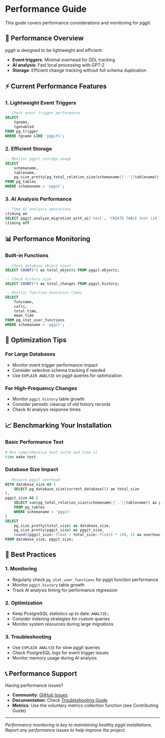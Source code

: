 # Performance Guide

This guide covers performance considerations and monitoring for pggit.

## 🎯 Performance Overview

pggit is designed to be lightweight and efficient:
- **Event triggers**: Minimal overhead for DDL tracking
- **AI analysis**: Fast local processing with GPT-2
- **Storage**: Efficient change tracking without full schema duplication

## ⚡ Current Performance Features

### 1. Lightweight Event Triggers
```sql
-- Check event trigger performance
SELECT 
    tgname,
    tgenabled 
FROM pg_trigger 
WHERE tgname LIKE 'pggit%';
```

### 2. Efficient Storage
```sql
-- Monitor pggit storage usage
SELECT 
    schemaname,
    tablename,
    pg_size_pretty(pg_total_relation_size(schemaname||'.'||tablename)) as size
FROM pg_tables 
WHERE schemaname = 'pggit';
```

### 3. AI Analysis Performance
```sql
-- Time AI analysis operations
\timing on
SELECT pggit.analyze_migration_with_ai('test', 'CREATE TABLE test (id INT);', 'manual');
\timing off
```

## 📊 Performance Monitoring

### Built-in Functions
```sql
-- Check database object count
SELECT COUNT(*) as total_objects FROM pggit.objects;

-- Check history size
SELECT COUNT(*) as total_changes FROM pggit.history;

-- Monitor function execution times
SELECT 
    funcname,
    calls,
    total_time,
    mean_time
FROM pg_stat_user_functions 
WHERE schemaname = 'pggit';
```

## 🚀 Optimization Tips

### For Large Databases
- Monitor event trigger performance impact
- Consider selective schema tracking if needed
- Use `EXPLAIN ANALYZE` on pggit queries for optimization

### For High-Frequency Changes
- Monitor `pggit.history` table growth
- Consider periodic cleanup of old history records
- Check AI analysis response times

## 📈 Benchmarking Your Installation

### Basic Performance Test
```bash
# Run comprehensive test suite and time it
time make test
```

### Database Size Impact
```sql
-- Measure pggit overhead
WITH database_size AS (
    SELECT pg_database_size(current_database()) as total_size
),
pggit_size AS (
    SELECT sum(pg_total_relation_size(schemaname||'.'||tablename)) as pggit_size
    FROM pg_tables 
    WHERE schemaname = 'pggit'
)
SELECT 
    pg_size_pretty(total_size) as database_size,
    pg_size_pretty(pggit_size) as pggit_size,
    round((pggit_size::float / total_size::float) * 100, 2) as overhead_percent
FROM database_size, pggit_size;
```

## 🎯 Best Practices

### 1. Monitoring
- Regularly check `pg_stat_user_functions` for pggit function performance
- Monitor `pggit.history` table growth
- Track AI analysis timing for performance regression

### 2. Optimization
- Keep PostgreSQL statistics up to date: `ANALYZE;`
- Consider indexing strategies for custom queries
- Monitor system resources during large migrations

### 3. Troubleshooting
- Use `EXPLAIN ANALYZE` for slow pggit queries
- Check PostgreSQL logs for event trigger issues
- Monitor memory usage during AI analysis

## 📞 Performance Support

Having performance issues?

- **Community**: [GitHub Issues](https://github.com/evoludigit/pggit/issues)
- **Documentation**: Check [Troubleshooting Guide](../getting-started/TROUBLESHOOTING.md)
- **Metrics**: Use the voluntary metrics collection function (see Contributing Guide)

---

*Performance monitoring is key to maintaining healthy pggit installations. Report any performance issues to help improve the project.*